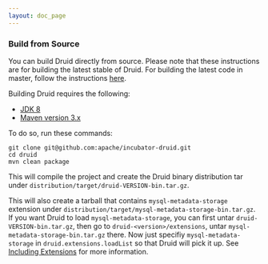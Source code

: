 ```yaml
---
layout: doc_page
---
```


### Build from Source

You can build Druid directly from source. Please note that these instructions are for building the latest stable of Druid. 
For building the latest code in master, follow the instructions [here](https://github.com/apache/incubator-druid/blob/master/docs/content/development/build.md).

Building Druid requires the following:
- [JDK 8](http://www.oracle.com/technetwork/java/javase/downloads/jdk8-downloads-2133151.html)
- [Maven version 3.x](http://maven.apache.org/download.cgi)

To do so, run these commands:

```
git clone git@github.com:apache/incubator-druid.git
cd druid
mvn clean package
```

This will compile the project and create the Druid binary distribution tar under
`distribution/target/druid-VERSION-bin.tar.gz`.

This will also create a tarball that contains `mysql-metadata-storage` extension under 
`distribution/target/mysql-metadata-storage-bin.tar.gz`. If you want Druid to load `mysql-metadata-storage`, you can 
first untar `druid-VERSION-bin.tar.gz`, then go to ```druid-<version>/extensions```, untar `mysql-metadata-storage-bin.tar.gz` 
there. Now just specifiy `mysql-metadata-storage` in `druid.extensions.loadList` so that Druid will pick it up. 
See [Including Extensions](../operations/including-extensions.html) for more information.
